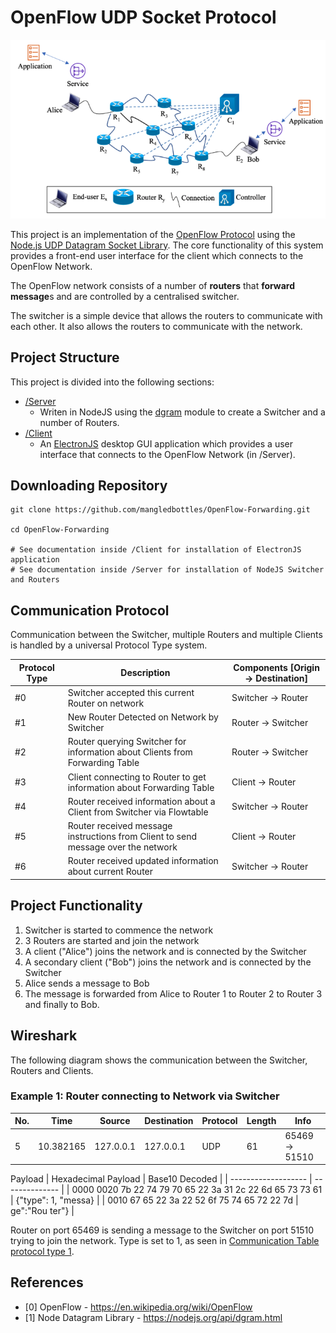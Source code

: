 # OpenFlow UDP Socket Protocol
![OpenFlow Network](Assets/Network.png)

This project is an implementation of the [OpenFlow Protocol](https://en.wikipedia.org/wiki/OpenFlow) using the [Node.js UDP Datagram Socket Library](https://nodejs.org/api/dgram.html). The core functionality of this system provides a front-end user interface for the client which connects to the OpenFlow Network.

The OpenFlow network consists of a number of **routers** that **forward message**s and are controlled by a centralised switcher.

The switcher is a simple device that allows the routers to communicate with each other. It also allows the routers to communicate with the network.

## Project Structure
This project is divided into the following sections:
- [/Server](/Server)
  - Writen in NodeJS using the [dgram](https://nodejs.org/api/dgram.html) module to create a Switcher and a number of Routers.
- [/Client](/Client)
  - An [ElectronJS](https://www.electronjs.org/) desktop GUI application which provides a user interface that connects to the OpenFlow Network (in /Server).
  
## Downloading Repository
```
git clone https://github.com/mangledbottles/OpenFlow-Forwarding.git

cd OpenFlow-Forwarding

# See documentation inside /Client for installation of ElectronJS application
# See documentation inside /Server for installation of NodeJS Switcher and Routers
```

## Communication Protocol
Communication between the Switcher, multiple Routers and multiple Clients is handled by a universal Protocol Type system.

| Protocol Type | Description | Components [Origin -> Destination] |
| ------------- | ----------- | ---------- |
| #0 | Switcher accepted this current Router on network | Switcher -> Router |
| #1             | New Router Detected on Network by Switcher | Router -> Switcher |
| #2 | Router querying Switcher for information about Clients from Forwarding Table | Router -> Switcher |
| #3 | Client connecting to Router to get information about Forwarding Table | Client -> Router |
| #4 | Router received information about a Client from Switcher via Flowtable | Switcher -> Router |
| #5 | Router received message instructions from Client to send message over the network | Client -> Router |
| #6 | Router received updated information about current Router | Switcher -> Router |

## Project Functionality
1. Switcher is started to commence the network
2. 3 Routers are started and join the network
3. A client ("Alice") joins the network and is connected by the Switcher
4. A secondary client ("Bob") joins the network and is connected by the Switcher
5. Alice sends a message to Bob
6. The message is forwarded from Alice to Router 1 to Router 2 to Router 3 and finally to Bob.

## Wireshark
The following diagram shows the communication between the Switcher, Routers and Clients.

### Example 1: Router connecting to Network via Switcher
| No. | Time | Source | Destination | Protocol | Length | Info |
| ---- | ---- | ------ | ----------- | -------- | ----- | ---- |
| 5 | 10.382165 | 127.0.0.1 | 127.0.0.1 | UDP | 61 | 65469 -> 51510 |

Payload
| Hexadecimal Payload | Base10 Decoded |
| ------------------- | -------------- |
| 0000 0020 7b 22 74 79 70 65 22 3a 31 2c 22 6d 65 73 73 61 | {"type": 1, "messa} |
| 0010 67 65 22 3a 22 52 6f 75 74 65 72 22 7d | ge":"Rou ter"}
|

Router on port 65469 is sending a message to the Switcher on port 51510 trying to join the network. Type is set to 1, as seen in [Communication Table protocol type 1](#1).

## References
- [0] OpenFlow - https://en.wikipedia.org/wiki/OpenFlow
- [1] Node Datagram Library - https://nodejs.org/api/dgram.html
